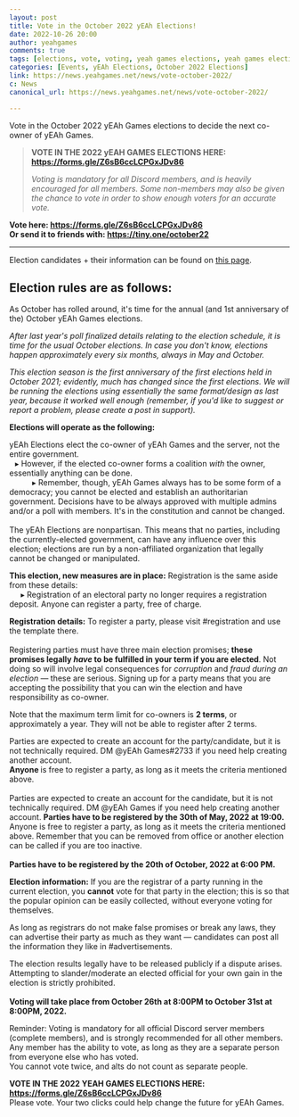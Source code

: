 ```yaml
---
layout: post
title: Vote in the October 2022 yEAh Elections!
date: 2022-10-26 20:00
author: yeahgames
comments: true
tags: [elections, vote, voting, yeah games elections, yeah games elections 2022]
categories: [Events, yEAh Elections, October 2022 Elections]
link: https://news.yeahgames.net/news/vote-october-2022/
c: News
canonical_url: https://news.yeahgames.net/news/vote-october-2022/

---
```


<!-- wp:paragraph -->

<p>Vote in the October 2022 yEAh Games elections to decide the next co-owner of yEAh Games.</p>
<!-- /wp:paragraph -->

<!-- wp:quote -->

<blockquote class="wp-block-quote"><!-- wp:paragraph -->
<p><strong>VOTE IN THE 2022 yEAH GAMES ELECTIONS HERE:</strong><br><strong><a href="https://forms.gle/Z6sB6ccLCPGxJDv86">https://forms.gle/Z6sB6ccLCPGxJDv86</a></strong></p>
<!-- /wp:paragraph --><cite>Voting is mandatory for all Discord members, and is heavily encouraged for all members. Some non-members may also be given the chance to vote in order to show enough voters for an accurate vote.</cite></blockquote>
<!-- /wp:quote -->

<!-- wp:paragraph -->

<p><strong>Vote here: <strong><a href="https://forms.gle/Z6sB6ccLCPGxJDv86">https://forms.gle/Z6sB6ccLCPGxJDv86</a></strong></strong><br><strong>Or send it to friends with: <a href="https://rotf.lol/yeahelections">https://tiny.one/october22</a></strong></p>
<!-- /wp:paragraph -->

<!-- wp:separator -->

<hr class="wp-block-separator has-alpha-channel-opacity" />
<!-- /wp:separator -->

<!-- wp:paragraph -->

<p>Election candidates + their information can be found on <a href="https://yeaharchives.wordpress.com/2022/05/30/may-2022-candidates/">this page</a>.</p>
<!-- /wp:paragraph -->

<!-- wp:heading -->

<h2><strong>Election rules are as follows:</strong></h2>
<!-- /wp:heading -->

<!-- wp:paragraph -->

<p>As October has rolled around, it's time for the annual (and 1st anniversary of the) October yEAh Games elections.</p>
<!-- /wp:paragraph -->

<!-- wp:paragraph -->

<p><em>After last year's poll finalized details relating to the election schedule, it is time for the usual October elections. In case you don't know, elections happen approximately every six months, always in May and October.</em></p>
<!-- /wp:paragraph -->

<!-- wp:paragraph -->

<p><em>This election season is the first anniversary of the first elections held in October 2021; evidently, much has changed since the first elections. We will be running the elections using essentially the same format/design as last year, because it worked well enough (remember, if you'd like to suggest or report a problem, please create a post in support).</em></p>
<!-- /wp:paragraph -->

<!-- wp:paragraph -->

<p><strong>Elections will operate as the following:</strong> </p>
<!-- /wp:paragraph -->

<!-- wp:paragraph -->

<p>yEAh Elections elect the co-owner of yEAh Games and the server, not the entire government. ⠀⠀<br>⠀▸ However, if the elected co-owner forms a coalition <em>with</em> the owner, essentially anything can be done. ⠀<br>⠀⠀⠀⠀▸ Remember, though, yEAh Games always has to be some form of a democracy; you cannot be elected and establish an authoritarian government. Decisions have to be always approved with multiple admins and/or a poll with members. It's in the constitution and cannot be changed. <br><br>The yEAh Elections are nonpartisan. This means that no parties, including the currently-elected government, can have any influence over this election; elections are run by a non-affiliated organization that legally cannot be changed or manipulated. ⠀</p>
<!-- /wp:paragraph -->

<!-- wp:paragraph -->

<p><strong>This election, new measures are in place:</strong> Registration is the same aside from these details: ⠀⠀<br>⠀⠀▸ Registration of an electoral party no longer requires a registration deposit. Anyone can register a party, free of charge.</p>
<!-- /wp:paragraph -->

<!-- wp:paragraph -->

<p><strong>Registration details:</strong> To register a party, please visit #registration and use the template there. <br><br>Registering parties must have three main election promises; <strong>these promises legally <em>have</em> to be fulfilled in your term if you are elected</strong>. Not doing so will involve legal consequences for <em>corruption</em> and <em>fraud during an election</em> ― these are serious. Signing up for a party means that you are accepting the possibility that you can win the election and have responsibility as co-owner.</p>
<!-- /wp:paragraph -->

<!-- wp:paragraph -->

<p>Note that the maximum term limit for co-owners is <strong>2 terms</strong>, or approximately a year. They will not be able to register after 2 terms.</p>
<!-- /wp:paragraph -->

<!-- wp:paragraph -->

<p>Parties are expected to create an account for the party/candidate, but it is not technically required. DM @yEAh Games#2733 if you need help creating another account.<br><strong>Anyone </strong>is free to register a party, as long as it meets the criteria mentioned above.<br><br>Parties are expected to create an account for the candidate, but it is not technically required. DM @yEAh Games if you need help creating another account. <strong>Parties have to be registered by the 30th of May, 2022 at 19:00.</strong> Anyone is free to register a party, as long as it meets the criteria mentioned above. Remember that you can be removed from office or another election can be called if you are too inactive. ⠀ ⠀ <br><br><strong>Parties have to be registered by the 20th of October, 2022 at 6:00 PM.</strong></p>
<!-- /wp:paragraph -->

<!-- wp:paragraph -->

<p><strong>Election information:</strong> If you are the registrar of a party running in the current election, you <strong>cannot</strong> vote for that party in the election; this is so that the popular opinion can be easily collected, without everyone voting for themselves. </p>
<!-- /wp:paragraph -->

<!-- wp:paragraph -->

<p>As long as registrars do not make false promises or break any laws, they can advertise their party as much as they want — candidates can post all the information they like in #advertisements. </p>
<!-- /wp:paragraph -->

<!-- wp:paragraph -->

<p>The election results legally have to be released publicly if a dispute arises. Attempting to slander/moderate an elected official for your own gain in the election is strictly prohibited. <br><br><strong>Voting will take place from October 26th at 8:00PM to October 31st at 8:00PM, 2022.</strong>⠀⠀</p>
<!-- /wp:paragraph -->

<!-- wp:paragraph -->

<p>Reminder: Voting is mandatory for all official Discord server members (complete members), and is strongly recommended for all other members. Any member has the ability to vote, as long as they are a separate person from everyone else who has voted.<br>You cannot vote twice, and alts do not count as separate people.⠀⠀</p>
<!-- /wp:paragraph -->

<!-- wp:paragraph -->

<p><strong>VOTE IN THE 2022 YEAH GAMES ELECTIONS HERE: <a href="https://forms.gle/1Udzz8oZQJXuZitMA"><strong><strong><a href="https://forms.gle/Z6sB6ccLCPGxJDv86">https://forms.gle/Z6sB6ccLCPGxJDv86</a></strong></strong></a></strong><br>Please vote. Your two clicks could help change the future for yEAh Games.<br></p>
<!-- /wp:paragraph -->
